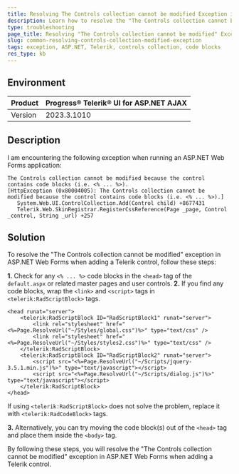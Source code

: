 ```yaml
---
title: Resolving The Controls collection cannot be modified Exception in ASP.NET Web Forms
description: Learn how to resolve the "The Controls collection cannot be modified because the control contains code blocks" exception in ASP.NET Web Forms
type: troubleshooting
page_title: Resolving "The Controls collection cannot be modified" Exception in ASP.NET Web Forms
slug: common-resolving-controls-collection-modified-exception
tags: exception, ASP.NET, Telerik, controls collection, code blocks
res_type: kb
---
```


## Environment
| Product | Progress® Telerik® UI for ASP.NET AJAX |
| ------- | ------------------------------------ |
| Version | 2023.3.1010                          |

## Description
I am encountering the following exception when running an ASP.NET Web Forms application:

```
The Controls collection cannot be modified because the control contains code blocks (i.e. <% ... %>).
[HttpException (0x80004005): The Controls collection cannot be modified because the control contains code blocks (i.e. <% ... %>).]
   System.Web.UI.ControlCollection.Add(Control child) +8677431
   Telerik.Web.SkinRegistrar.RegisterCssReference(Page _page, Control _control, String _url) +257
```

## Solution
To resolve the "The Controls collection cannot be modified" exception in ASP.NET Web Forms when adding a Telerik control, follow these steps:

**1.** Check for any `<% ... %>` code blocks in the `<head>` tag of the `default.aspx` or related master pages and user controls.
**2.** If you find any code blocks, wrap the `<link>` and `<script>` tags in `<telerik:RadScriptBlock>` tags.

````ASP.NET
<head runat="server">
    <telerik:RadScriptBlock ID="RadScriptBlock1" runat="server">
        <link rel="stylesheet" href="<%=Page.ResolveUrl("~/Styles/global.css")%>" type="text/css" />
        <link rel="stylesheet" href="<%=Page.ResolveUrl("~/Styles/styles2.css")%>" type="text/css" />
    </telerik:RadScriptBlock>
    <telerik:RadScriptBlock ID="RadScriptBlock2" runat="server">
        <script src="<%=Page.ResolveUrl("~/Scripts/jquery-3.5.1.min.js")%>" type="text/javascript"></script>
        <script src="<%=Page.ResolveUrl("~/Scripts/dialog.js")%>" type="text/javascript"></script>
    </telerik:RadScriptBlock>
</head>
````
   
If using `<telerik:RadScriptBlock>` does not solve the problem, replace it with `<telerik:RadCodeBlock>` tags.

**3.** Alternatively, you can try moving the code block(s) out of the `<head>` tag and place them inside the `<body>` tag.

By following these steps, you will resolve the "The Controls collection cannot be modified" exception in ASP.NET Web Forms when adding a Telerik control.
